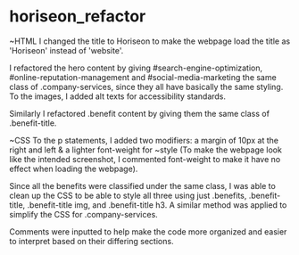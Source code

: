 # horiseon_refactor

~HTML
I changed the title to Horiseon to make the webpage load the title as 'Horiseon' instead of 'website'.

I refactored the hero content by giving #search-engine-optimization, #online-reputation-management and #social-media-marketing the same class 
of .company-services, since they all have basically the same styling. To the images, I added alt texts for accessibility standards.

Similarly I refactored .benefit content by giving them the same class of .benefit-title.


~CSS
To the p statements, I added two modifiers: a margin of 10px at the right and left & a lighter font-weight for ~style (To make the webpage look like the
intended screenshot, I commented font-weight to make it have no effect when loading the webpage).

Since all the benefits were classified under the same class, I was able to clean up the CSS to be able to style all three using just .benefits,
.benefit-title, .benefit-title img, and .benefit-title h3. A similar method was applied to simplify the CSS for .company-services.

Comments were inputted to help make the code more organized and easier to interpret based on their differing sections. 
